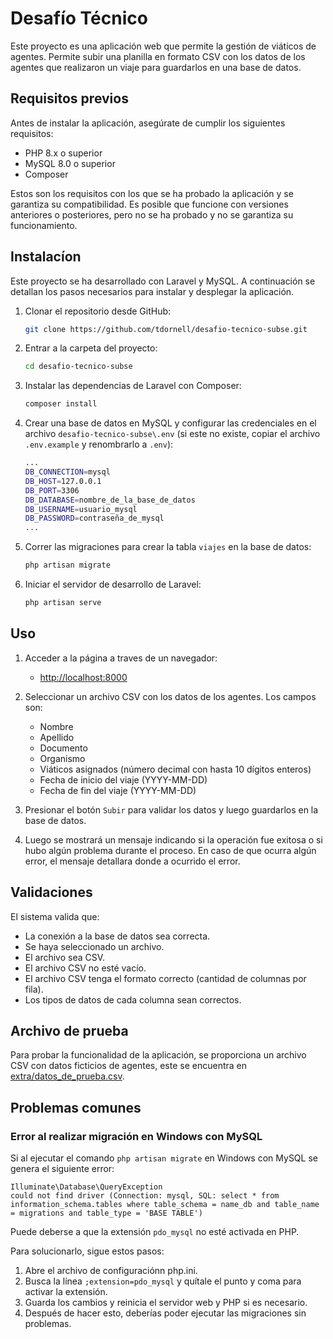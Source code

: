 # Desafío Técnico
Este proyecto es una aplicación web que permite la gestión de viáticos de agentes. Permite subir una planilla en formato CSV con los datos de los agentes que realizaron un viaje para guardarlos en una base de datos.

## Requisitos previos
Antes de instalar la aplicación, asegúrate de cumplir los siguientes requisitos:

- PHP 8.x o superior
- MySQL 8.0 o superior
- Composer

Estos son los requisitos con los que se ha probado la aplicación y se garantiza su compatibilidad. Es posible que funcione con versiones anteriores o posteriores, pero no se ha probado y no se garantiza su funcionamiento.

## Instalacíon
Este proyecto se ha desarrollado con Laravel y MySQL. A continuación se detallan los pasos necesarios para instalar y desplegar la aplicación.

1. Clonar el repositorio desde GitHub:
    ``` bash
    git clone https://github.com/tdornell/desafio-tecnico-subse.git
    ```

2. Entrar a la carpeta del proyecto:
    ``` bash
    cd desafio-tecnico-subse
    ```

3. Instalar las dependencias de Laravel con Composer:
    ``` bash
    composer install
    ```

4. Crear una base de datos en MySQL y configurar las credenciales en el archivo `desafio-tecnico-subse\.env` (si este no existe, copiar el archivo `.env.example` y renombrarlo a `.env`):
    ``` sh
    ...
    DB_CONNECTION=mysql
    DB_HOST=127.0.0.1
    DB_PORT=3306
    DB_DATABASE=nombre_de_la_base_de_datos
    DB_USERNAME=usuario_mysql
    DB_PASSWORD=contraseña_de_mysql
    ...
    ```

5. Correr las migraciones para crear la tabla `viajes` en la base de datos:
    ``` bash
    php artisan migrate
    ```

6. Iniciar el servidor de desarrollo de Laravel:
    ``` bash
    php artisan serve
    ```

## Uso
1. Acceder a la página a traves de un navegador:
    - [http://localhost:8000](http://localhost:8000)

2. Seleccionar un archivo CSV con los datos de los agentes. Los campos son:
    - Nombre
    - Apellido
    - Documento
    - Organismo
    - Viáticos asignados (número decimal con hasta 10 dígitos enteros)
    - Fecha de inicio del viaje (YYYY-MM-DD)
    - Fecha de fin del viaje (YYYY-MM-DD)

3. Presionar el botón `Subir` para validar los datos y luego guardarlos en la base de datos.

4. Luego se mostrará un mensaje indicando si la operación fue exitosa o si hubo algún problema durante el proceso. En caso de que ocurra algún error, el mensaje detallara donde a ocurrido el error.

## Validaciones
El sistema valida que:
- La conexión a la base de datos sea correcta.
- Se haya seleccionado un archivo.
- El archivo sea CSV.
- El archivo CSV no esté vacío.
- El archivo CSV tenga el formato correcto (cantidad de columnas por fila).
- Los tipos de datos de cada columna sean correctos.

## Archivo de prueba
Para probar la funcionalidad de la aplicación, se proporciona un archivo CSV con datos ficticios de agentes, este se encuentra en [extra/datos_de_prueba.csv](extra/datos_de_prueba.csv).


## Problemas comunes
### Error al realizar migración en Windows con MySQL
Si al ejecutar el comando `php artisan migrate` en Windows con MySQL se genera el siguiente error:
```
Illuminate\Database\QueryException
could not find driver (Connection: mysql, SQL: select * from information_schema.tables where table_schema = name_db and table_name = migrations and table_type = 'BASE TABLE')
```
Puede deberse a que la extensión `pdo_mysql` no esté activada en PHP.

Para solucionarlo, sigue estos pasos:

1. Abre el archivo de configuraciónn php.ini.
2. Busca la línea `;extension=pdo_mysql` y quítale el punto y coma para activar la extensión.
3. Guarda los cambios y reinicia el servidor web y PHP si es necesario.
4. Después de hacer esto, deberías poder ejecutar las migraciones sin problemas.